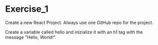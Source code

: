 # Exercise_1
Create a new React Project. Always use one GitHub repo for the project.

Create a variable called hello and inizialize it with an h1 tag with the message "Hello, World!".